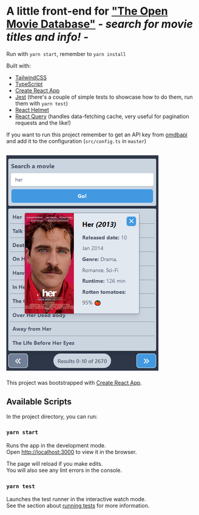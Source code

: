 # A little front-end for ["The Open Movie Database"](http://www.omdbapi.com/) *- search for movie titles and info! -*

Run with `yarn start`, remember to `yarn install`

Built with:

* [TailwindCSS](https://tailwindcss.com/)
* [TypeScript](https://www.typescriptlang.org/)
* [Create React App](https://create-react-app.dev/)
* [Jest](https://jestjs.io/) (there's a couple of simple tests to showcase how to do them, run them with `yarn test`)
* [React Helmet](https://github.com/nfl/react-helmet)
* [React Query](https://react-query.tanstack.com/) (handles data-fetching cache, very useful for pagination requests and the like!)

If you want to run this project remember to get an API key from [omdbapi](http://www.omdbapi.com/) and add it to the configuration (`src/config.ts` in `master`)

![screenshot of program](/public/screenshot.png)
---

This project was bootstrapped with [Create React App](https://github.com/facebook/create-react-app).

## Available Scripts

In the project directory, you can run:

### `yarn start`

Runs the app in the development mode.<br />
Open [http://localhost:3000](http://localhost:3000) to view it in the browser.

The page will reload if you make edits.<br />
You will also see any lint errors in the console.

### `yarn test`

Launches the test runner in the interactive watch mode.<br />
See the section about [running tests](https://facebook.github.io/create-react-app/docs/running-tests) for more information.

